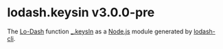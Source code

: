 # lodash.keysin v3.0.0-pre

The [Lo-Dash](https://lodash.com/) function [_.keysIn](http://lodash.com/docs#keysIn) as a [Node.js](http://nodejs.org/) module generated by [lodash-cli](https://www.npmjs.com/package/lodash-cli).
